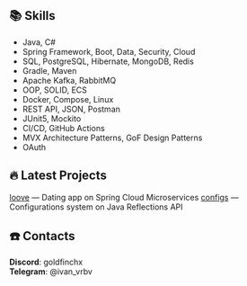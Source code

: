 
## 📚 Skills
- Java, C#
- Spring Framework, Boot, Data, Security, Cloud
- SQL, PostgreSQL, Hibernate, MongoDB, Redis
- Gradle, Maven
- Apache Kafka, RabbitMQ
- OOP, SOLID, ECS
- Docker, Compose, Linux
- REST API, JSON, Postman
- JUnit5, Mockito
- CI/CD, GitHub Actions
- MVX Architecture Patterns, GoF Design Patterns
- OAuth

## 🔥 Latest Projects
[loove](https://github.com/goldfinchx/loove) — Dating app on Spring Cloud Microservices
[configs](https://github.com/goldfinchx/configs) — Configurations system on Java Reflections API

## ☎️ Contacts 
**Discord**: goldfinchx    
**Telegram**: @ivan_vrbv
